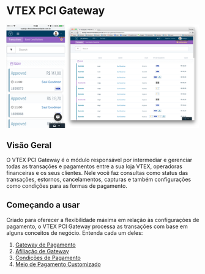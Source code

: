 # VTEX PCI Gateway

![Screenshot](screenshot-mac-iphone.png)

## Visão Geral

O VTEX PCI Gateway é o módulo responsável por intermediar e gerenciar todas as transações e pagamentos entre a sua loja VTEX, operadoras financeiras e os seus clientes. Nele você faz consultas como status das transações, estornos, cancelamentos, capturas e também configurações como condições para as formas de pagamento.

## Começando a usar

Criado para oferecer a flexibilidade máxima em relação às configurações de pagamento, o VTEX PCI Gateway processa as transações com base em alguns conceitos de negócio. Entenda cada um deles:

1. [Gateway de Pagamento](gateway-de-pagamento/index.html)
2. [Afiliação de Gateway](afiliacao-de-gateway/index.html)
3. [Condições de Pagamento](condicoes-de-pagamento/index.html)
4. [Meio de Pagamento Customizado](meio-de-pagamento-customizado/index.html)
